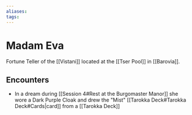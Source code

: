 ```yaml
---
aliases: 
tags: 
---
```


# Madam Eva

Fortune Teller of the [[Vistani]] located at the [[Tser Pool]] in [[Barovia]].  

## Encounters

- In a dream during [[Session 4#Rest at the Burgomaster Manor]] she wore a Dark Purple Cloak and drew the "Mist" [[Tarokka Deck#Tarokka Deck#Cards|card]] from a [[Tarokka Deck]]
